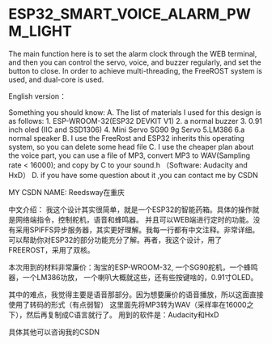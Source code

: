 # ESP32_SMART_VOICE_ALARM_PWM_LIGHT
The main function here is to set the alarm clock through the WEB terminal, and then you can control the servo, voice, and buzzer regularly, and set the button to close. In order to achieve multi-threading, the FreeROST system is used, and dual-core is used.

English version：

Something you should know:
A. The list of materials I used for this design is as follows:
	1. ESP-WROOM-32(ESP32 DEVKIT V1)
	2. a normal buzzer
	3. 0.91 inch oled (IIC and SSD1306)
	4. Mini Servo SG90 9g Servo 
	5.LM386
	6.a normal speaker
B. I use the FreeRost and ESP32 inherits this operating system, so you can delete some head file
C. I use the cheaper plan about the voice part, you can use a file of MP3, convert MP3 to WAV(Sampling rate < 16000);
    and copy by C to your sound.h
  （Software: Audacity and HxD）
D. if you have some question about it ,you can contact me by CSDN

MY CSDN NAME: Reedsway在重庆


中文介绍：
我这个设计其实很简单，就是一个ESP32的智能药箱。具体的操作就是网络端指令，控制舵机，语音和蜂鸣器。
并且可以WEB端进行定时的功能。没有采用SPIFFS异步服务器，其实更好理解。我每一行都有中文注释。非常详细。
可以帮助你对ESP32的部分功能充分了解。再者，我这个设计，用了FREEROST，采用了双核。

本次用到的材料非常廉价：淘宝的ESP-WROOM-32, 一个SG90舵机，一个蜂鸣器，一个LM386功放，
一个喇叭大概就这些，还有些按键啥的，0.91寸OLED。

其中的难点，我觉得主要是语音那部分。因为想要廉价的语音播放，所以这面直接使用了转码的形式（有点弱智）
这里面先将MP3转为WAV（采样率在16000之下），然后再复制成C语言就行了。
用到的软件是：Audacity和HxD

具体其他可以咨询我的CSDN
